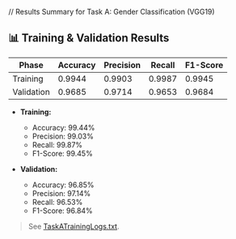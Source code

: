 // Results Summary for Task A: Gender Classification (VGG19)

## 📊 Training & Validation Results

| Phase      | Accuracy | Precision | Recall  | F1-Score |
|------------|----------|-----------|---------|----------|
| Training   | 0.9944   | 0.9903    | 0.9987  | 0.9945   |
| Validation | 0.9685   | 0.9714    | 0.9653  | 0.9684   |

- **Training:**  
    - Accuracy: 99.44%
    - Precision: 99.03%
    - Recall: 99.87%
    - F1-Score: 99.45%

- **Validation:**  
    - Accuracy: 96.85%
    - Precision: 97.14%
    - Recall: 96.53%
    - F1-Score: 96.84%

> See [TaskATrainingLogs.txt](TaskATrainingLogs.txt).